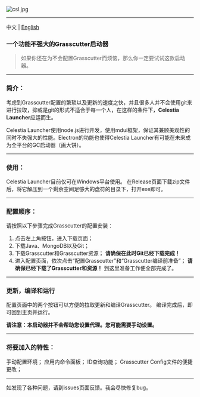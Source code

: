 ![csl.jpg](https://s2.loli.net/2022/05/14/7ajYoZDTyxrgRsN.jpg)

------------
中文 | [English](https://github.com/KL-kirito/CelestiaLauncher/blob/master/README.md)

### 一个功能~~不~~强大的Grasscutter启动器

> 如果你还在为不会配置Grasscutter而烦恼，那么你一定要试试这款启动器。

------------

### 简介：
考虑到Grasscutter配置的繁琐以及更新的速度之快，并且很多人并不会使用git来进行拉取，抑或是git的形式不适合于每一个人，在这样的条件下，**Celestia Launcher**应运而生。

Celestia Launcher使用node.js进行开发，使用mdui框架，保证其兼顾美观性的同时不失强大的性能。Electron的功能也使得Celestia Launcher有可能在未来成为全平台的GC启动器（画大饼）。

------------

### 使用：
Celestia Launcher目前仅可在Windows平台使用。
在Release页面下载zip文件后，将它解压到一个剩余空间足够大的盘符的目录下，打开exe即可。

------------

### 配置顺序：
请按照以下步骤完成Grasscutter的配置安装：
1. 点击左上角按钮，进入下载页面；
2. 下载Java、MongoDB以及Git；
3. 下载Grasscutter和Grasscutter资源；
**请确保在此时Git已经下载完成！**
4. 进入配置页面，依次点击“配置Grasscutter”和“Grasscutter编译前准备”；
**请确保已经下载了Grasscutter和资源！**
到这里准备工作便全部完成了。

------------

### 更新，编译和运行
配置页面中的两个按钮可以方便的拉取更新和编译Grasscutter。
编译完成后，即可回到主页并运行。

**请注意：本启动器并不会帮助您设置代理。您可能需要手动设置。**

------------

### 将要加入的特性：
手动配置环境；
应用内命令面板；
ID查询功能；
Grasscutter Config文件的便捷更改；

------------

如发现了各种问题，请到issues页面反馈。我会尽快修复bug。
